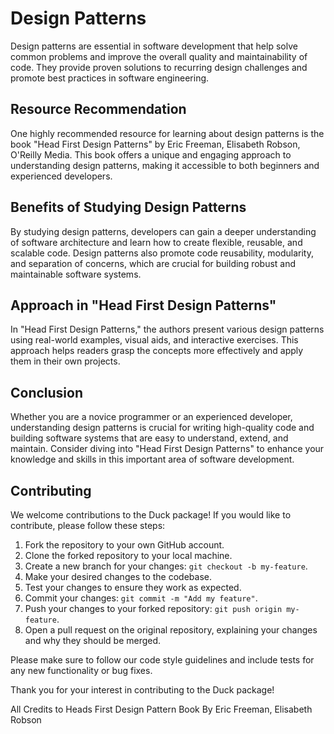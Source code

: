 # Design Patterns

Design patterns are essential in software development that help solve common problems and improve the overall quality and maintainability of code. They provide proven solutions to recurring design challenges and promote best practices in software engineering.

## Resource Recommendation

One highly recommended resource for learning about design patterns is the book "Head First Design Patterns" by Eric Freeman, Elisabeth Robson, O'Reilly Media. This book offers a unique and engaging approach to understanding design patterns, making it accessible to both beginners and experienced developers.

## Benefits of Studying Design Patterns

By studying design patterns, developers can gain a deeper understanding of software architecture and learn how to create flexible, reusable, and scalable code. Design patterns also promote code reusability, modularity, and separation of concerns, which are crucial for building robust and maintainable software systems.

## Approach in "Head First Design Patterns"

In "Head First Design Patterns," the authors present various design patterns using real-world examples, visual aids, and interactive exercises. This approach helps readers grasp the concepts more effectively and apply them in their own projects.

## Conclusion

Whether you are a novice programmer or an experienced developer, understanding design patterns is crucial for writing high-quality code and building software systems that are easy to understand, extend, and maintain. Consider diving into "Head First Design Patterns" to enhance your knowledge and skills in this important area of software development.


## Contributing

We welcome contributions to the Duck package! If you would like to contribute, please follow these steps:

1. Fork the repository to your own GitHub account.
2. Clone the forked repository to your local machine.
3. Create a new branch for your changes: `git checkout -b my-feature`.
4. Make your desired changes to the codebase.
5. Test your changes to ensure they work as expected.
6. Commit your changes: `git commit -m "Add my feature"`.
7. Push your changes to your forked repository: `git push origin my-feature`.
8. Open a pull request on the original repository, explaining your changes and why they should be merged.

Please make sure to follow our code style guidelines and include tests for any new functionality or bug fixes.

Thank you for your interest in contributing to the Duck package!




All Credits to Heads First Design Pattern Book By Eric Freeman, Elisabeth Robson